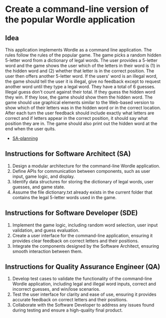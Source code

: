 # Create a command-line version of the popular Wordle application

## Idea
This application implements Wordle as a command line application. The rules follow the rules of the popular game. The game picks a random hidden 5-letter word from a dictionary of legal words. The user provides a 5-letter word and the game shows the user which of the letters in their word is (1) in the hidden word and (2) whether that letter is in the correct position. The user then offers another 5-letter word. 
If the users' word is an illegal word, the game should tell the user it is illegal, give no feedback except to
request another word until they type a legal word.
They have a total of 6 guesses. Illegal guess don't count against their total.
If they guess the hidden word they win. If they lose, the game should show them the hidden word. The game should use graphical elements similar to the Web-based version to show which of their letters was in the hidden word or in the correct location.
After each turn the user feedback should include exactly what letters are correct and if letters appear in the correct position, 
it should say what position they are in.  The game should also print out the hidden word at the end when the user quits.

-   [SA-planning](./mywordle.saplan.coarch.md)


## Instructions for Software Architect (SA)
1. Design a modular architecture for the command-line Wordle application.
2. Define APIs for communication between components, such as user input, game logic, and display.
3. Identify data structures for storing the dictionary of legal words, user guesses, and game state.
4. Assume the file dictionary.txt already exists in the current folder 
that contains the legal 5-letter words used in the game.

## Instructions for Software Developer (SDE)
1. Implement the game logic, including random word selection, user input validation, and guess evaluation.
2. Create a user interface for the command-line application, ensuring it provides clear feedback on correct letters and their positions.
3. Integrate the components designed by the Software Architect, ensuring smooth interaction between them.

## Instructions for Quality Assurance Engineer (QA)
1. Develop test cases to validate the functionality of the command-line Wordle application, including legal and illegal word inputs, correct and incorrect guesses, and win/lose scenarios.
2. Test the user interface for clarity and ease of use, ensuring it provides accurate feedback on correct letters and their positions.
3. Collaborate with the Software Developer to address any issues found during testing and ensure a high-quality final product.

